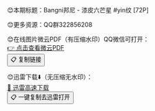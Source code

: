 😊本期标题：Bangni邦尼 - 漆皮六芒星 #yin纹 [72P]

😊更多资源：QQ群322856208

😊在线图片微云PDF（有压缩水印）QQ微信可打开：  
[👉 点击查看微云PDF](https://pan.xunlei.com/s/VOMte3dUhui0DFRB5StTSG7MA1?pwd=eeap)  
<button class="copy-btn" onclick="copyToClipboard('https://pan.xunlei.com/s/VOMte3dUhui0DFRB5StTSG7MA1?pwd=eeap')">📋 复制链接</button>

<div class="divider"></div>

😊迅雷下载⬇️（无压缩无水印）：  
[🚀 迅雷高速下载](https://pan.xunlei.com/s/VOMte3dUhui0DFRB5StTSG7MA1?pwd=eeap)  
<button class="copy-btn" onclick="copyToClipboard('https://pan.xunlei.com/s/VOMte3dUhui0DFRB5StTSG7MA1?pwd=eeap')">📋 一键复制去迅雷打开</button>